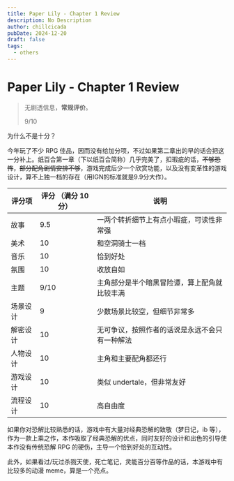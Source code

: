 ```yaml
---
title: Paper Lily - Chapter 1 Review
description: No Description
author: chillcicada
pubDate: 2024-12-20
draft: false
tags:
  - others
---
```


# Paper Lily - Chapter 1 Review

> 无剧透信息，**常规评价**。
>
> 9/10

为什么不是十分？

今年玩了不少 RPG 佳品，因而没有给加分项，不过如果第二章出的早的话会把这一分补上。纸百合第一章（下以纸百合简称）几乎完美了，扣瑕疵的话，~~不够恐怖~~，~~部分配角剧情安排不够~~，游戏完成后少一个欣赏功能，以及没有变革性的游戏设计，算不上独一档的存在（用IGN的标准就是9.9分大作）。

| 评分项   | 评分 （满分 10 分） | 说明                                           |
| -------- | ------------------- | ---------------------------------------------- |
| 故事     | 9.5                 | 一两个转折细节上有点小瑕疵，可读性非常强       |
| 美术     | 10                  | 和空洞骑士一档                                 |
| 音乐     | 10                  | 恰到好处                                       |
| 氛围     | 10                  | 收放自如                                       |
| 主题     | 9/10                | 主角部分是半个暗黑冒险谭，算上配角就比较丰满   |
| 场景设计 | 9                   | 少数场景比较空，但细节非常多                   |
| 解密设计 | 10                  | 无可争议，按照作者的话说是永远不会只有一种解法 |
| 人物设计 | 10                  | 主角和主要配角都还行                           |
| 游戏设计 | 10                  | 类似 undertale，但非常友好                     |
| 流程设计 | 10                  | 高自由度                                       |

如果你对恐解比较熟悉的话，游戏中有大量对经典恐解的致敬（梦日记，ib 等），作为一款上乘之作，本作吸取了经典恐解的优点，同时友好的设计和出色的引导使本作没有传统恐解 RPG 的硬伤，主导一个恰到好处的互动性。

此外，如果看过/玩过杀戮天使，死亡笔记，灵能百分百等作品的话，本游戏中有比较多的动漫 meme，算是一个亮点。
